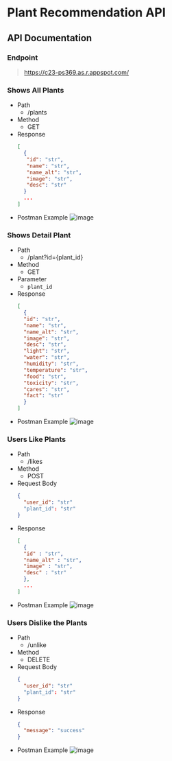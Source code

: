 # Plant Recommendation API
## API Documentation
### Endpoint
> https://c23-ps369.as.r.appspot.com/
### Shows All Plants
- Path
  + /plants
- Method
  + GET
- Response
  ```json
  [
    {
     "id": "str",
     "name": "str",
     "name_alt": "str",
     "image": "str",
     "desc": "str"
    }
    ...
  ]
  ```
- Postman Example
![image](https://github.com/ornaman-dev/Bangkit-CloudComputing/assets/73805258/883591d4-cd45-486d-a80d-c8c8e16c6198)


### Shows Detail Plant
- Path
  + /plant?id={plant_id}
- Method
  + GET
- Parameter
  + `plant_id`
- Response
  ```json
  [
    {
    "id": "str",
    "name": "str",
    "name_alt": "str",
    "image": "str",
    "desc": "str",
    "light": "str",
    "water": "str",
    "humidity": "str",
    "temperature": "str",
    "food": "str",
    "toxicity": "str",
    "cares": "str",
    "fact": "str"
    }
  ]
  ```
- Postman Example
![image](https://github.com/ornaman-dev/Bangkit-CloudComputing/assets/73805258/757aab3c-7aba-49cc-aac8-7121f022ab2e)

### Users Like Plants
- Path
  + /likes
- Method
  + POST
- Request Body
  ```json
  {
    "user_id": "str"
    "plant_id": "str"
  }
  ```
- Response
  ```json
  [
    {
    "id" : "str",
    "name_alt" : "str",
    "image" : "str",
    "desc" : "str"
    },
    ...
  ]
  ```
- Postman Example
![image](https://github.com/ornaman-dev/Bangkit-CloudComputing/assets/73805258/6246c017-faa7-4942-b067-0b67416b629a)

### Users Dislike the Plants
- Path
  + /unlike
- Method
  + DELETE
- Request Body
  ```json
  {
    "user_id": "str"
    "plant_id": "str"
  }
  ```
- Response
  ```json
  {
    "message": "success"
  }
  ```
- Postman Example
![image](https://github.com/ornaman-dev/Bangkit-CloudComputing/assets/73805258/6dc0080e-ccd0-48e9-8d60-314fb43e4e21)
